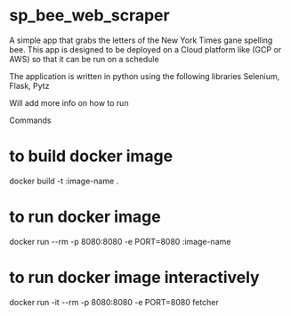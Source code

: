 # sp_bee_web_scraper
A simple app that grabs the letters of the New York Times gane spelling bee.
This app is designed to be deployed on a Cloud platform like (GCP or AWS) so that it can be run on a schedule

The application is written in python using the following libraries
Selenium, Flask, Pytz

Will add more info on how to run

Commands

# to build docker image
docker build -t :image-name .

# to run docker image
docker run --rm -p 8080:8080 -e PORT=8080 :image-name

# to run docker image interactively
docker run -it --rm -p 8080:8080 -e PORT=8080 fetcher